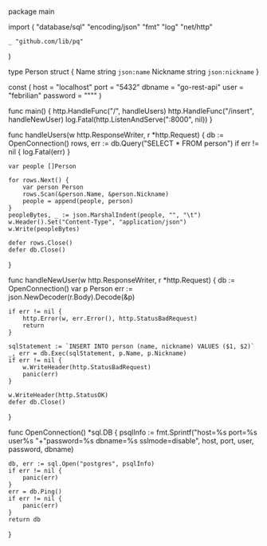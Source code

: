 package main

import (
	"database/sql"
	"encoding/json"
	"fmt"
	"log"
	"net/http"

	_ "github.com/lib/pq"
)

type Person struct {
	Name     string `json:name`
	Nickname string `json:nickname`
}

const (
	host     = "localhost"
	port     = "5432"
	dbname   = "go-rest-api"
	user     = "febrilian"
	password = "\"\""
)

func main() {
	http.HandleFunc("/", handleUsers)
	http.HandleFunc("/insert", handleNewUser)
	log.Fatal(http.ListenAndServe(":8000", nil))
}

func handleUsers(w http.ResponseWriter, r *http.Request) {
	db := OpenConnection()
	rows, err := db.Query("SELECT * FROM person")
	if err != nil {
		log.Fatal(err)
	}

	var people []Person

	for rows.Next() {
		var person Person
		rows.Scan(&person.Name, &person.Nickname)
		people = append(people, person)
	}
	peopleBytes, _ := json.MarshalIndent(people, "", "\t")
	w.Header().Set("Content-Type", "application/json")
	w.Write(peopleBytes)

	defer rows.Close()
	defer db.Close()
}

func handleNewUser(w http.ResponseWriter, r *http.Request) {
	db := OpenConnection()
	var p Person
	err := json.NewDecoder(r.Body).Decode(&p)

	if err != nil {
		http.Error(w, err.Error(), http.StatusBadRequest)
		return
	}

	sqlStatement := `INSERT INTO person (name, nickname) VALUES ($1, $2)`
	_, err = db.Exec(sqlStatement, p.Name, p.Nickname)
	if err != nil {
		w.WriteHeader(http.StatusBadRequest)
		panic(err)
	}

	w.WriteHeader(http.StatusOK)
	defer db.Close()
}

func OpenConnection() *sql.DB {
	psqlInfo := fmt.Sprintf("host=%s port=%s user%s "+"password=%s dbname=%s sslmode=disable", host, port, user, password, dbname)

	db, err := sql.Open("postgres", psqlInfo)
	if err != nil {
		panic(err)
	}
	err = db.Ping()
	if err != nil {
		panic(err)
	}
	return db
}
